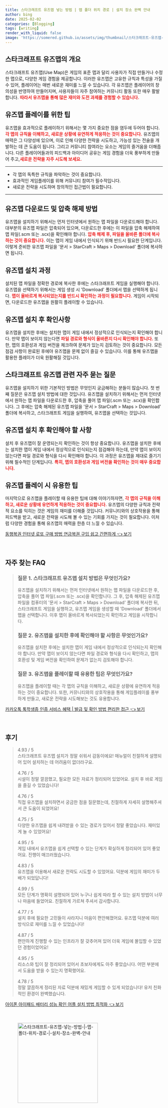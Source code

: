 ```yaml
---
title: 스타크래프트 유즈맵 넣는 방법 | 맵 폴더 위치 경로 | 설치 장소 완벽 안내
author: bing
date: 2025-02-02
categories: [Blogging]
tags: [writing]
render_with_liquid: false
image: 'https://somered.github.io/assets/img/thumbnail/스타크래프트-유즈맵-넣는-방법-|-맵-폴더-위치-경로-|-설치-장소-완벽-안내.webp'
---
```



<h2 id='유즈맵_개요'>스타크래프트 유즈맵의 개요</h2>

<p>스타크래프트 유즈맵(Use Map)은 게임의 표준 맵과 달리 사용자가 직접 만들거나 수정한 맵으로, 다양한 게임 경험을 제공합니다. 이러한 유즈맵은 고유한 규칙과 특성을 가질 수 있어, 플레이어는 매번 새로운 재미를 느낄 수 있습니다. 각 유즈맵은 플레이어의 창의성을 반영하여 만들어지며, 사용자들이 자주 참여하는 커뮤니티 활동 또한 매우 활발합니다. <b><span style="color: #ee2323;">따라서 유즈맵을 통해 많은 재미와 도전 과제를 경험할 수 있습니다.</span></b></p>

<h2 id='유즈맵_플레이_팁'>유즈맵 플레이를 위한 팁</h2>

<p>유즈맵을 효과적으로 플레이하기 위해서는 몇 가지 중요한 점을 염두에 두어야 합니다. <b><span style="color: #ee2323;">각 맵의 규칙을 이해하고, 새로운 상황에 유연하게 적응하는 것이 중요합니다.</span></b> 유즈맵의 매력은 그 다양성에 있으며, 이로 인해 다양한 전략을 시도하고, 가능성 있는 전술을 개발하는 데 큰 도움이 됩니다. 그리고 커뮤니티 참여라는 요소는 게임의 즐거움을 더해줍니다. 다른 플레이어들과의 피드백과 아이디어 공유는 게임 경험을 더욱 풍부하게 만들어 주고,<b><span style="color: #ee2323;">새로운 전략을 자주 시도해 보세요.</span></b></p>

<hr />

<ul>
    <li>각 맵의 독특한 규칙을 파악하는 것이 중요합니다.</li>
    <li>효과적인 게임플레이를 위해 커뮤니티 참여가 필수적입니다.</li>
    <li>새로운 전략을 시도하며 창의적인 접근법이 필요합니다.</li>
</ul>

<hr />

<h2 id='유즈맵_다운로드_방법'>유즈맵 다운로드 및 압축 해제 방법</h2>

<p>유즈맵을 설치하기 위해서는 먼저 인터넷에서 원하는 맵 파일을 다운로드해야 합니다. 대부분의 유즈맵 파일은 압축되어 있으며, 다운로드한 후에는 이 파일을 압축 해제하여 맵 파일(.scm 또는 .scx)을 확인해야 합니다. <b><span style="color: #ee2323;">압축 해제 후, 파일을 올바른 폴더에 복사하는 것이 중요합니다.</span></b> 이는 맵이 게임 내에서 인식되기 위해 반드시 필요한 단계입니다. 이렇게 준비한 유즈맵 파일을 '문서 > StarCraft > Maps > Download' 폴더에 복사하면 됩니다.</p>

<h2 id='유즈맵_설치_과정'>유즈맵 설치 과정</h2>

<p>설치된 맵 파일을 정확한 경로에 복사한 후에는 스타크래프트 게임을 실행해야 합니다. 유즈맵을 선택하기 위해서는 게임 생성 시 'Download' 폴더에서 맵을 선택하게 됩니다. <b><span style="color: #ee2323;">맵이 올바르게 복사되었는지를 반드시 확인하는 과정이 필요합니다.</span></b> 게임이 시작되면, 다운로드한 유즈맵을 원활히 플레이할 수 있습니다.</p>

<h2 id='설치_후_확인사항'>유즈맵 설치 후 확인사항</h2>

<p>유즈맵을 설치한 후에는 설치한 맵이 게임 내에서 정상적으로 인식되는지 확인해야 합니다. 만약 맵이 보이지 않는다면 <b><span style="color: #ee2323;">파일 경로와 형식이 올바른지 다시 확인해야 합니다.</span></b> 또한, 맵의 호환성과 게임 버전을 체크하여 문제가 있는지 검토하는 것이 중요합니다. 모든 점검 사항이 완료된 후에야 유즈맵을 문제 없이 즐길 수 있습니다. 이를 통해 유즈맵을 활용한 플레이가 더욱 원활해질 것입니다.</p>

<h2 id='자주_묻는_질문'>스타크래프트 유즈맵 관련 자주 묻는 질문</h2>

<p>유즈맵을 설치하기 위한 기본적인 방법은 무엇인지 궁금해하는 분들이 많습니다. 첫 번째 질문은 유즈맵 설치 방법에 대한 것입니다. 유즈맵을 설치하기 위해서는 먼저 인터넷에서 원하는 맵 파일을 다운로드한 후, 압축을 풀어 맵 파일(.scm 또는 .scx)을 확인합니다. 그 후에는 압축 해제된 유즈맵 파일을 '문서 > StarCraft > Maps > Download' 폴더에 복사하고, 스타크래프트 게임을 실행하여, 유즈맵을 선택하는 것입니다.</p>

<h2 id='유즈맵_확인사항'>유즈맵 설치 후 확인해야 할 사항</h2>

<p>설치 후 유즈맵이 잘 운영되는지 확인하는 것이 항상 중요합니다. 유즈맵을 설치한 후에는 설치한 맵이 게임 내에서 정상적으로 인식되는지 점검해야 하는데, 만약 맵이 보이지 않는다면 파일 경로와 형식을 다시 확인해야 합니다. 이 과정은 유즈맵을 제대로 즐기기 위해 필수적인 단계입니다. <b><span style="color: #ee2323;">특히, 맵의 호환성과 게임 버전을 확인하는 것이 매우 중요합니다.</span></b></p>

<h2 id='유즈맵_플레이_팁'>유즈맵 플레이 시 유용한 팁</h2>

<p>마지막으로 유즈맵을 플레이할 때 유용한 팁에 대해 이야기하자면, <b><span style="color: #ee2323;">각 맵의 규칙을 이해하고, 새로운 상황에 유연하게 적응하는 것이 중요합니다.</span></b> 유즈맵의 다양한 규칙과 전략적 요소를 익히는 것은 게임의 재미를 더해줄 것입니다. 커뮤니티와의 상호작용을 통해 피드백을 받고, 새로운 전략을 시도해 볼 수 있는 기회를 가지는 것이 필요합니다. 이처럼 다양한 경험을 통해 유즈맵의 매력을 한층 더 느낄 수 있습니다.</p>


<p><a class="click-button" title="동행복권 인터넷 로또 구매 방법 연금복권 구입 쉽고 간편하게" href="https://somered.github.io/posts/%EB%8F%99%ED%96%89%EB%B3%B5%EA%B6%8C-%EC%9D%B8%ED%84%B0%EB%84%B7-%EB%A1%9C%EB%98%90-%EA%B5%AC%EB%A7%A4-%EB%B0%A9%EB%B2%95-%EC%97%B0%EA%B8%88%EB%B3%B5%EA%B6%8C-%EA%B5%AC%EC%9E%85-%EC%89%BD%EA%B3%A0-%EA%B0%84%ED%8E%B8%ED%95%98%EA%B2%8C/" rel="dofollow">동행복권 인터넷 로또 구매 방법 연금복권 구입 쉽고 간편하게 👈 보기</a></p><br>
<h2 id='자주_찾는_FAQ'>자주 찾는 FAQ</h2>
<div itemscope="" itemtype="https://schema.org/FAQPage"> 
<blockquote> 
<div itemscope="" itemprop="mainEntity" itemtype="https://schema.org/Question"> 
<h3 itemprop="name">질문 1. 스타크래프트 유즈맵 설치 방법은 무엇인가요?</h3> 
<div itemscope="" itemprop="acceptedAnswer" itemtype="https://schema.org/Answer"> 
<span itemprop="text"> 
<p>유즈맵을 설치하기 위해서는 먼저 인터넷에서 원하는 맵 파일을 다운로드한 후, 압축을 풀어 맵 파일(.scm 또는 .scx)을 확인합니다. 그 후, 압축 해제된 유즈맵 파일을 컴퓨터의 '문서 > StarCraft > Maps > Download' 폴더에 복사한 뒤, 스타크래프트 게임을 실행하고, 유즈맵 게임을 생성할 때 'Download' 폴더에서 맵을 선택합니다. 이후 맵이 올바르게 복사되었는지 확인하고 게임을 시작합니다.</p> 
</span> 
</div> 
</div> 

<div itemscope="" itemprop="mainEntity" itemtype="https://schema.org/Question"> 
<h3 itemprop="name">질문 2. 유즈맵을 설치한 후에 확인해야 할 사항은 무엇인가요?</h3> 
<div itemscope="" itemprop="acceptedAnswer" itemtype="https://schema.org/Answer"> 
<span itemprop="text"> 
<p>유즈맵을 설치한 후에는 설치한 맵이 게임 내에서 정상적으로 인식되는지 확인해야 합니다. 만약 맵이 보이지 않는다면 파일 경로와 형식을 다시 확인하고, 맵의 호환성 및 게임 버전을 확인하여 문제가 없는지 검토해야 합니다.</p> 
</span> 
</div> 
</div> 

<div itemscope="" itemprop="mainEntity" itemtype="https://schema.org/Question"> 
<h3 itemprop="name">질문 3. 유즈맵을 플레이할 때 유용한 팁은 무엇인가요?</h3> 
<div itemscope="" itemprop="acceptedAnswer" itemtype="https://schema.org/Answer"> 
<span itemprop="text"> 
<p>유즈맵을 플레이할 때는 각 맵의 규칙을 이해하고, 새로운 상황에 유연하게 적응하는 것이 중요합니다. 또한, 커뮤니티와의 상호작용을 통해 게임플레이를 풍부하게 만들고, 새로운 전략을 시도해보는 것도 유용합니다.</p> 
</span> 
</div> 
</div> 
</blockquote> 
</div>
<p><a class="click-button" title="카카오톡 톡학생증 인증 서비스 혜택 | 발급 및 확인 방법 편리한 접근" href="https://somered.github.io/posts/%EC%B9%B4%EC%B9%B4%EC%98%A4%ED%86%A1-%ED%86%A1%ED%95%99%EC%83%9D%EC%A6%9D-%EC%9D%B8%EC%A6%9D-%EC%84%9C%EB%B9%84%EC%8A%A4-%ED%98%9C%ED%83%9D-%EB%B0%9C%EA%B8%89-%EB%B0%8F-%ED%99%95%EC%9D%B8-%EB%B0%A9%EB%B2%95-%ED%8E%B8%EB%A6%AC%ED%95%9C-%EC%A0%91%EA%B7%BC/" rel="dofollow">카카오톡 톡학생증 인증 서비스 혜택 | 발급 및 확인 방법 편리한 접근 👈 보기</a></p><br>
<h2 id='후기'>후기</h2>
<div itemscope itemtype="https://schema.org/Product">
  <blockquote>
  <div itemprop="review" itemscope itemtype="https://schema.org/Review">
      <div itemprop="reviewRating" itemscope itemtype="https://schema.org/Rating"> <span itemprop="ratingValue">4.93</span> / <span itemprop="bestRating">5</span> </div>
      <span itemprop="reviewBody">스타크래프트 유즈맵 설치가 정말 쉬워서 감동이에요! 매뉴얼이 친절하게 설명되어 있어 설치하는 데 어려움이 없더라구요.</span>
  </div>
  <br>
  <div itemprop="review" itemscope itemtype="https://schema.org/Review">
      <div itemprop="reviewRating" itemscope itemtype="https://schema.org/Rating"> <span itemprop="ratingValue">4.76</span> / <span itemprop="bestRating">5</span> </div>
      <span itemprop="reviewBody">시설이 정말 깔끔했고, 필요한 모든 자료가 정리되어 있었어요. 설치 후 바로 게임을 즐길 수 있었습니다!</span>
  </div>
  <br>
  <div itemprop="review" itemscope itemtype="https://schema.org/Review">
      <div itemprop="reviewRating" itemscope itemtype="https://schema.org/Rating"> <span itemprop="ratingValue">4.76</span> / <span itemprop="bestRating">5</span> </div>
      <span itemprop="reviewBody">직접 유즈맵을 설치하면서 궁금한 점을 질문했는데, 친절하게 자세히 설명해주셔서 큰 도움이 되었어요!</span>
  </div>
  <br>
  <div itemprop="review" itemscope itemtype="https://schema.org/Review">
      <div itemprop="reviewRating" itemscope itemtype="https://schema.org/Rating"> <span itemprop="ratingValue">4.75</span> / <span itemprop="bestRating">5</span> </div>
      <span itemprop="reviewBody">다양한 유즈맵을 쉽게 내려받을 수 있는 경로가 있어서 정말 좋았습니다. 재미있게 놀 수 있었어요!</span>
  </div>
  <br>
  <div itemprop="review" itemscope itemtype="https://schema.org/Review">
      <div itemprop="reviewRating" itemscope itemtype="https://schema.org/Rating"> <span itemprop="ratingValue">4.95</span> / <span itemprop="bestRating">5</span> </div>
      <span itemprop="reviewBody">게임 내에서 유즈맵을 쉽게 선택할 수 있는 단계가 확실하게 정리되어 있어 좋았어요. 진행이 매끄러웠습니다.</span>
  </div>
  <br>
  <div itemprop="review" itemscope itemtype="https://schema.org/Review">
      <div itemprop="reviewRating" itemscope itemtype="https://schema.org/Rating"> <span itemprop="ratingValue">4.83</span> / <span itemprop="bestRating">5</span> </div>
      <span itemprop="reviewBody">유즈맵을 이용해서 새로운 전략도 시도할 수 있었어요. 덕분에 게임의 재미가 두 배가 되었답니다!</span>
  </div>
  <br>
  <div itemprop="review" itemscope itemtype="https://schema.org/Review">
      <div itemprop="reviewRating" itemscope itemtype="https://schema.org/Rating"> <span itemprop="ratingValue">4.99</span> / <span itemprop="bestRating">5</span> </div>
      <span itemprop="reviewBody">모든 단계가 명확히 설명되어 있어 누구나 쉽게 따라 할 수 있는 설치 방법이 너무나 마음에 들었어요. 친절하게 가르쳐 주셔서 감사합니다.</span>
  </div>
  <br>
  <div itemprop="review" itemscope itemtype="https://schema.org/Review">
      <div itemprop="reviewRating" itemscope itemtype="https://schema.org/Rating"> <span itemprop="ratingValue">4.77</span> / <span itemprop="bestRating">5</span> </div>
      <span itemprop="reviewBody">설치 후에 필요한 고민들이 사라지니 마음이 편안해졌어요. 유즈맵 덕분에 여러 방식으로 재미를 느낄 수 있었습니다!</span>
  </div>
  <br>
  <div itemprop="review" itemscope itemtype="https://schema.org/Review">
      <div itemprop="reviewRating" itemscope itemtype="https://schema.org/Rating"> <span itemprop="ratingValue">4.87</span> / <span itemprop="bestRating">5</span> </div>
      <span itemprop="reviewBody">편안하게 진행할 수 있는 인프라가 잘 갖추어져 있어 더욱 게임에 몰입할 수 있었던 경험이었어요!</span>
  </div>
  <br>
  <div itemprop="review" itemscope itemtype="https://schema.org/Review">
      <div itemprop="reviewRating" itemscope itemtype="https://schema.org/Rating"> <span itemprop="ratingValue">4.95</span> / <span itemprop="bestRating">5</span> </div>
      <span itemprop="reviewBody">리소스와 팁이 잘 정리되어 있어서 초보자에게도 아주 좋았습니다. 어떤 부분에서 도움을 받을 수 있는지 명확했어요.</span>
  </div>
  <br>
  <div itemprop="review" itemscope itemtype="https://schema.org/Review">
      <div itemprop="reviewRating" itemscope itemtype="https://schema.org/Rating"> <span itemprop="ratingValue">4.78</span> / <span itemprop="bestRating">5</span> </div>
      <span itemprop="reviewBody">정말 깔끔하게 정리된 자료 덕분에 재밌게 게임할 수 있게 되었습니다! 유저 친화적인 환경이 완벽했습니다.</span>
  </div>
  </blockquote>
</div>
<p><a class="click-button" title="아이폰 아이패드 배터리 성능 확인 어플 설치 방법 최적화" href="https://somered.github.io/posts/%EC%95%84%EC%9D%B4%ED%8F%B0-%EC%95%84%EC%9D%B4%ED%8C%A8%EB%93%9C-%EB%B0%B0%ED%84%B0%EB%A6%AC-%EC%84%B1%EB%8A%A5-%ED%99%95%EC%9D%B8-%EC%96%B4%ED%94%8C-%EC%84%A4%EC%B9%98-%EB%B0%A9%EB%B2%95-%EC%B5%9C%EC%A0%81%ED%99%94/" rel="dofollow">아이폰 아이패드 배터리 성능 확인 어플 설치 방법 최적화 👈 보기</a></p><br>
<figure class="image"><img src="https://somered.github.io/assets/img/thumbnail/스타크래프트-유즈맵-넣는-방법-|-맵-폴더-위치-경로-|-설치-장소-완벽-안내.webp" alt="스타크래프트-유즈맵-넣는-방법-|-맵-폴더-위치-경로-|-설치-장소-완벽-안내" width="256" height="256"></figure>